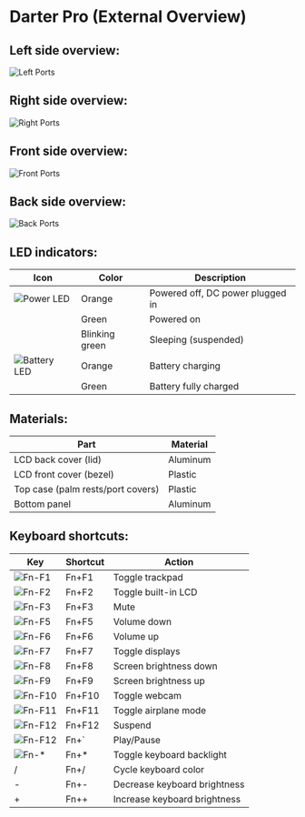 # Darter Pro (External Overview)

## Left side overview:

![Left Ports](./img/ports-left.png)

## Right side overview:

![Right Ports](./img/ports-right.png)

## Front side overview:

![Front Ports](./img/ports-front.webp)

## Back side overview:

![Back Ports](./img/ports-back.webp)

## LED indicators:

|Icon                                    |Color          |Description                                      |
|----------------------------------------|---------------|-------------------------------------------------|
|![Power LED](./img/led-power.png)       |Orange         |Powered off, DC power plugged in                 |
|                                        |Green          |Powered on                                       |
|                                        |Blinking green |Sleeping (suspended)                             |
|![Battery LED](./img/led-battery.png)   |Orange         |Battery charging                                 |
|                                        |Green          |Battery fully charged                            |

## Materials:

|Part                                  |Material|
|--------------------------------------|--------|
|LCD back cover (lid)                  |Aluminum|
|LCD front cover (bezel)               |Plastic |
|Top case (palm rests/port covers)|Plastic |
|Bottom panel                          |Aluminum|

## Keyboard shortcuts:

|Key                        |Shortcut|Action                             |
|---------------------------|--------|-----------------------------------|
|![Fn-F1](./img/fn-f1.png)  |Fn+F1   |Toggle trackpad                    |
|![Fn-F2](./img/fn-f2.png)  |Fn+F2   |Toggle built-in LCD                |
|![Fn-F3](./img/fn-f3.png)  |Fn+F3   |Mute                               |
|![Fn-F5](./img/fn-f5.png)  |Fn+F5   |Volume down                        |
|![Fn-F6](./img/fn-f6.png)  |Fn+F6   |Volume up                          |
|![Fn-F7](./img/fn-f7.png)  |Fn+F7   |Toggle displays                    |
|![Fn-F8](./img/fn-f8.png)  |Fn+F8   |Screen brightness down             |
|![Fn-F9](./img/fn-f9.png)  |Fn+F9   |Screen brightness up               |
|![Fn-F10](./img/fn-f10.png)|Fn+F10  |Toggle webcam                      |
|![Fn-F11](./img/fn-f11.png)|Fn+F11  |Toggle airplane mode               |
|![Fn-F12](./img/fn-f12.png)|Fn+F12  |Suspend                            |
|![Fn-F12](./img/fn-dia.jpg)|Fn+`    |Play/Pause                         |
|![Fn-*](./img/fn-star.png) |Fn+*    |Toggle keyboard backlight          |
|/                          |Fn+/    |Cycle keyboard color               |
|-                          |Fn+-    |Decrease keyboard brightness       |
|+                          |Fn++    |Increase keyboard brightness       |
